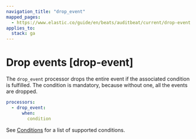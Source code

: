 ```yaml
---
navigation_title: "drop_event"
mapped_pages:
  - https://www.elastic.co/guide/en/beats/auditbeat/current/drop-event.html
applies_to:
  stack: ga
---
```


# Drop events [drop-event]


The `drop_event` processor drops the entire event if the associated condition is fulfilled. The condition is mandatory, because without one, all the events are dropped.

```yaml
processors:
  - drop_event:
      when:
        condition
```

See [Conditions](/reference/auditbeat/defining-processors.md#conditions) for a list of supported conditions.

